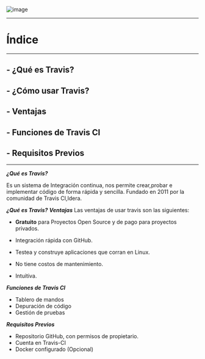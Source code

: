 ![image](https://user-images.githubusercontent.com/73592097/152347241-c4807c19-9238-4877-b33f-c1b3bd88ddcf.png)


<hr/>

# Índice #
<hr/>

## - ¿Qué es Travis? ##
## - ¿Cómo usar Travis? ##
## - Ventajas ##
## - Funciones de Travis CI ##
## - Requisitos Previos ##
<hr/>


***¿Qué es Travis?***

Es un sistema de Integración continua, nos permite crear,probar e implementar código de forma rápida y sencilla. Fundado en 2011 por la comunidad de Travis CI,Idera.

***¿Qué es Travis?***
***Ventajas***
Las ventajas de usar travis son las siguientes:
 - **Gratuito** para Proyectos Open Source y de pago para proyectos privados.
 -  Integración rápida con GitHub.

 -  Testea y construye aplicaciones que corran en Linux.
 -  No tiene costos de mantenimiento.
 -  Intuitiva.

***Funciones de Travis CI***
- Tablero de mandos
- Depuración de código
- Gestión de pruebas

***Requisitos Previos***
- Repositorio GitHub, con permisos de propietario.
- Cuenta en Travis-CI
- Docker configurado (Opcional)


